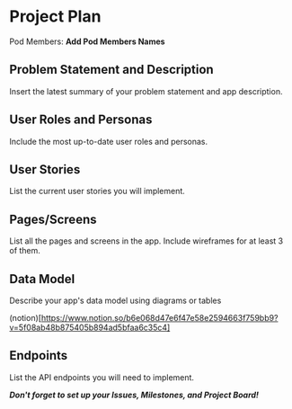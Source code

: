 # Project Plan

Pod Members: **Add Pod Members Names**

## Problem Statement and Description

Insert the latest summary of your problem statement and app description.

## User Roles and Personas

Include the most up-to-date user roles and personas.

## User Stories

List the current user stories you will implement.

## Pages/Screens

List all the pages and screens in the app. Include wireframes for at least 3 of them.

## Data Model

Describe your app's data model using diagrams or tables

(notion)[https://www.notion.so/b6e068d47e6f47e58e2594663f759bb9?v=5f08ab48b875405b894ad5bfaa6c35c4]

## Endpoints

List the API endpoints you will need to implement.

***Don't forget to set up your Issues, Milestones, and Project Board!***
